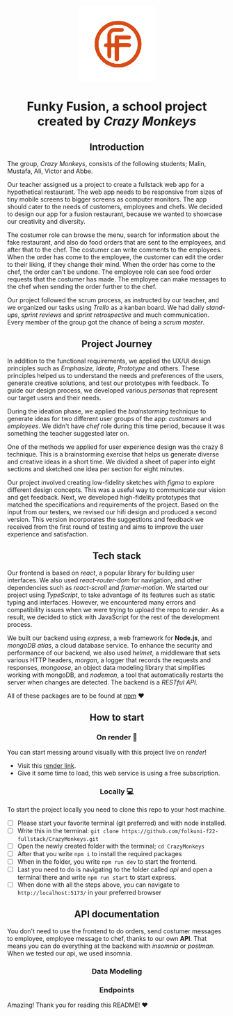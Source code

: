 ﻿<div align="center">
<img src="https://raw.githubusercontent.com/folkuni-f22-fullstack/CrazyMonkeys/dev/src/assets/footerpagepic/FF-red.png" alt="Funky Fusion" />
</div>
<h1 align="center">Funky Fusion, a school project created by <i>Crazy Monkeys</i></h1>

<h2 align="center">Introduction</h2>

The group, *Crazy Monkeys*, consists of the following students; Malin, Mustafa, Ali, Victor and Abbe.

Our teacher assigned us a project to create a fullstack web app for a hypothetical restaurant. The web app needs to be responsive from sizes of tiny mobile screens to bigger screens as computer monitors. The app should cater to the needs of customers, employees and chefs. We decided to design our app for a fusion restaurant, because we wanted to showcase our creativity and diversity.

The costumer role can browse the menu, search for information about the fake restaurant, and also do food orders that are sent to the employees, and after that to the chef. The costumer can write comments to the employees. When the order has come to the employee, the customer can edit the order to their liking, if they change their mind. When the order has come to the chef, the order can't be undone.  The employee role can see food order requests that the costumer has made. The employee can make messages to the chef when sending the order further to the chef.

Our project followed the scrum process, as instructed by our teacher, and we organized our tasks using *Trello* as a kanban board. We had daily *stand-ups*, *sprint reviews* and *sprint retrospective* and much communication. Every member of the group got the chance of being a *scrum master*.


<h2 align="center">Project Journey </h2>

In addition to the functional requirements, we applied the UX/UI design principles such as *Emphasize, Ideate, Prototype* and others. These principles helped us to understand the needs and preferences of the users, generate creative solutions, and test our prototypes with feedback. To guide our design process, we developed various *personas* that represent our target users and their needs.

During the ideation phase, we applied the *brainstorming* technique to generate ideas for two different user groups of the app: *customers* and *employees*. We didn't have *chef* role during this time period, because it was something the teacher suggested later on.

One of the methods we applied for user experience design was the crazy 8 technique. This is a brainstorming exercise that helps us generate diverse and creative ideas in a short time. We divided a sheet of paper into eight sections and sketched one idea per section for eight minutes.

Our project involved creating low-fidelity sketches with *figma* to explore different design concepts. This was a useful way to communicate our vision and get feedback. Next, we developed high-fidelity prototypes that matched the specifications and requirements of the project. Based on the input from our testers, we revised our hifi design and produced a second version. This version incorporates the suggestions and feedback we received from the first round of testing and aims to improve the user experience and satisfaction.

<h2 align="center">Tech stack</h2>

Our frontend is based on *react*, a popular library for building user interfaces. We also used *react-router-dom* for navigation, and other dependencies such as *react-scroll* and *framer-motion*. We started our project using *TypeScript*, to take advantage of its features such as static typing and interfaces. However, we encountered many errors and compatibility issues when we were trying to upload the repo to *render*. As a result, we decided to stick with JavaScript for the rest of the development process.

We built our backend using *express*, a web framework for **Node.js**, and *mongoDB atlas*, a cloud database service. To enhance the security and performance of our backend, we also used *helmet*, a middleware that sets various HTTP headers, *morgan*, a logger that records the requests and responses, *mongoose*, an object data modeling library that simplifies working with mongoDB, and *nodemon*, a tool that automatically restarts the server when changes are detected. The backend is a *RESTful API*.

All of these packages are to be found at [npm](https://www.npmjs.com/) ❤️

<h2 align="center">How to start</h2>
<h3 align="center">On render 🚀</h3>

You can start messing around visually with this project live on *render*!
 - Visit this [render link](https://funkyfusion.onrender.com/).
 - Give it some time to load, this web service is using a free subscription.
 
<h3 align="center">Locally 💻</h3>

To start the project locally you need to clone this repo to your host machine.

 - [ ] Please start your favorite terminal (git preferred) and with node installed.
 - [ ] Write this in the terminal:  `git clone https://github.com/folkuni-f22-fullstack/CrazyMonkeys.git`
 - [ ] Open the newly created folder with the terminal; `cd CrazyMonkeys`
 - [ ] After that you write `npm i` to install the required packages
 - [ ] When in the folder, you write `npm run dev` to start the frontend.
 - [ ] Last you need to do is navigating to the folder called *api* and open a terminal there and write `npm run start` to start express.
 - [ ] When done with all the steps above, you can navigate to `http://localhost:5173/` in your preferred browser

<h2 align="center">API documentation</h2>

You don't need to use the frontend to do orders, send costumer messages to employee, employee message to chef, thanks to our own **API**. That means you can do everything at the backend with *insomnia* or *postman*. When we tested our api, we used insomnia.

<h3 align="center">Data Modeling</h3>

<h3 align="center">Endpoints</h3>

Amazing! Thank you for reading this README! ❤️
